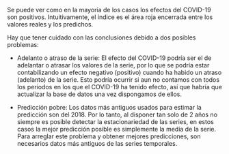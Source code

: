 Se puede ver como en la mayoría de los casos los efectos del COVID-19 son positivos. Intuitivamente, el índice es el área roja encerrada entre los valores reales y los predichos.

Hay que tener cuidado con las conclusiones debido a dos posibles problemas:

* Adelanto o atraso de la serie: El efecto del COVID-19 podría ser el de adelantar o atrasar los valores de la serie, por lo que se podría estar contabilizando un efecto negativo (positivo) cuando ha habido un atraso (adelanto) de la serie. Esto podría ocurrir si aun no contamos con todos los periodos en los que el COVID-19 ha tenido efecto, así que habría que actualizar la base de datos una vez dispongamos de ellos.

* Predicción pobre: Los datos más antiguos usados para estimar la predicción son del 2018. Por lo tanto, al disponer tan solo de 2 años no siempre es posible detectar la estacionariedad de las series, en estos casos la mejor predicción posible es simplemente la media de la serie. Para arreglar este problema y obtener mejores predicciones, son necesarios datos más antiguos de las series temporales.
